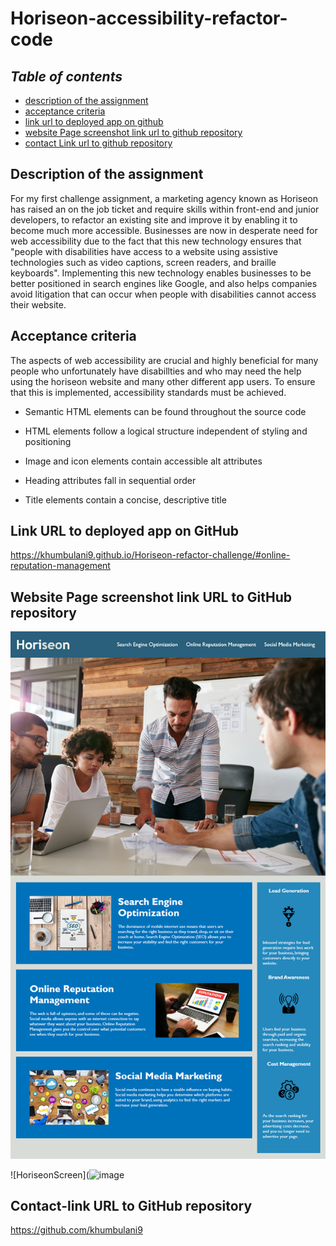 # Horiseon-accessibility-refactor-code

## **_Table of contents_** 
* [description of the assignment](#description-of-the-assignment)
* [acceptance criteria](#acceptance-criteria)
* [link url to deployed app on github](#link-url-to-deployed-app-on-github)
* [website Page screenshot link url to github repository](#website-page-screenshot-link-url-to-github-repository)
* [contact Link url to github repository](#contact-link-url-to-github-repository)

## Description of the assignment 

For my first challenge assignment, a marketing agency known as Horiseon has raised an on the job ticket and require skills within front-end and junior developers, to refactor an existing site and improve it by enabling it to become much more accessible.
Businesses are now in desperate need for web accessibility due to the fact that this new technology ensures that "people with disabilities have access to a website using assistive technologies such as video captions, screen readers, and braille keyboards". Implementing this new technology enables businesses to be better positioned in search engines like Google, and also helps companies avoid litigation that can occur when people with disabilities cannot access their website.


## Acceptance criteria

The aspects of web accessibility are crucial and highly beneficial for many people who unfortunately have disabillties and who may need the help using the horiseon website and many other different app users. To ensure that this is implemented, accessibility standards must be achieved.

* Semantic HTML elements can be found throughout the source code

* HTML elements follow a logical structure independent of styling and positioning

* Image and icon elements contain accessible alt attributes

* Heading attributes fall in sequential order

* Title elements contain a concise, descriptive title
  

 ## Link URL to deployed app on GitHub

https://khumbulani9.github.io/Horiseon-refactor-challenge/#online-reputation-management


## Website Page screenshot link URL to GitHub repository

![HoriseonScreen](https://github.com/khumbulani9/Horiseon-refactor-challenge/blob/main/01-html-css-git-challenge-demo.png?raw=true) 

![HoriseonScreen](![image](https://github.com/khumbulani9/Horiseon-refactor-challenge/assets/146132836/8cc1bd97-bf12-4d66-8e56-2e79589b8c59)


## Contact-link URL to GitHub repository

https://github.com/khumbulani9 



 

